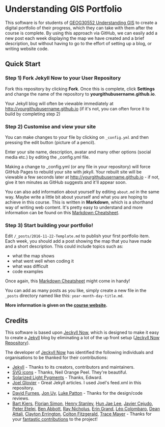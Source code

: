 # Understanding GIS Portfolio

This software is for students of [GEOG30552 Understanding GIS](http://understandingg.is) to create a digital portfolio of their progress, which they can take with them after the course is complete. By using this approach via GitHub, we can easily add a new post each week displaying the map we have created and a brief description, but without having to go to the effort of setting up a blog, or writing website code.

## Quick Start

### Step 1) Fork Jekyll Now to your User Repository

Fork this repository by clicking **Fork**. Once this is complete, click **Settings**  and change the name of the repository to **yourgithubusername.github.io**.

Your Jekyll blog will often be viewable immediately at <http://yourgithubusername.github.io> (if it's not, you can often force it to build by completing step 2)

### Step 2) Customise and view your site

You can make changes to your file by clicking on `_config.yml` and then pressing the edit button (picture of a pencil).

Enter your site name, description, avatar and many other options (social media etc.) by editing the _config.yml file.

Making a change to _config.yml (or any file in your repository) will force GitHub Pages to rebuild your site with jekyll. Your rebuilt site will be viewable a few seconds later at <http://yourgithubusername.github.io> - if not, give it ten minutes as GitHub suggests and it'll appear soon.

You can also add information about yourself by editing `about.md` in the same way. Maybe write a little bit about yourself and what you are hoping to achieve in this course. This is written in **Markdown**, which is a shorthand way of writing  web content. It's pretty easy to understand and more information can be found on this [Markdown Cheatsheet](http://www.jekyllnow.com/Markdown-Style-Guide/).

### Step 3) Start building your portfolio!

Edit `/_posts/2016-11-22-Template.md` to publish your first portfolio item. Each week, you should add a post showing the map that you have made and a short description. This could include topics such as:

* what the map shows
* what went well when coding it
* what was difficult
* code examples

Once again, this [Markdown Cheatsheet](http://www.jekyllnow.com/Markdown-Style-Guide/) might come in handy!

You can add as many posts as you like, simply create a new file  in the `_posts` directory named like this: `year-month-day-title.md`.

**More information is given on the [course website](http://understandingg.is).**


## Credits
This software is based upon [Jeckyll Now](https://github.com/barryclark/jekyll-now), which is designed to make it easy to create a [Jekyll](https://github.com/jekyll/jekyll) blog by eliminating a lot of the up front setup ([Jeckyll Now Repository](https://github.com/barryclark/jekyll-now)).

The developer of [Jeckyll Now](https://github.com/barryclark/jekyll-now) has identified the following individuals and organisations to be thanked for their contributions:

- [Jekyll](https://github.com/jekyll/jekyll) - Thanks to its creators, contributors and maintainers.
- [SVG icons](https://github.com/neilorangepeel/Free-Social-Icons) - Thanks, Neil Orange Peel. They're beautiful.
- [Solarized Light Pygments](https://gist.github.com/edwardhotchkiss/2005058) - Thanks, Edward.
- [Joel Glovier](http://joelglovier.com/writing/) - Great Jekyll articles. I used Joel's feed.xml in this repository.
- [David Furnes](https://github.com/dfurnes), [Jon Uy](https://github.com/jonuy), [Luke Patton](https://github.com/lkpttn) - Thanks for the design/code reviews.
- [Bart Kiers](https://github.com/bkiers), [Florian Simon](https://github.com/vermluh), [Henry Stanley](https://github.com/henryaj), [Hun Jae Lee](https://github.com/hunjaelee), [Javier Cejudo](https://github.com/javiercejudo), [Peter Etelej](https://github.com/etelej), [Ben Abbott](https://github.com/jaminscript), [Ray Nicholus](https://github.com/rnicholus), [Erin Grand](https://github.com/eringrand), [Léo Colombaro](https://github.com/LeoColomb), [Dean Attali](https://github.com/daattali), [Clayton Errington](https://github.com/cjerrington), [Colton Fitzgerald](https://github.com/coltonfitzgerald), [Trace Mayer](https://github.com/sunnankar) - Thanks for your [fantastic contributions](https://github.com/barryclark/jekyll-now/commits/master) to the project!
